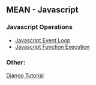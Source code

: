 ## MEAN - Javascript

### Javascript Operations
* [Javascript Event Loop](https://www.youtube.com/watch?v=8aGhZQkoFbQ&feature=youtu.be)
* [Javascript Function Execution](https://medium.com/@gaurav.pandvia)


### Other:
[Django Tutorial](https://wsvincent.com/django-user-authentication-tutorial-login-and-logout/)
<!--stackedit_data:
eyJoaXN0b3J5IjpbNTg4NTIwNDU0XX0=
-->